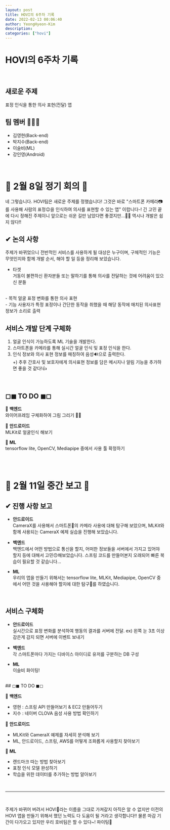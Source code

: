```yaml
---
layout: post
title: HOVI의 6주차 기록
date: 2022-02-13 00:06:40
author: YeongHyeon-Kim
description:
categories: ["hovi"]
---
```


# HOVI의 6주차 기록

<br>

## 새로운 주제
표정 인식을 통한 의사 표현(전달) 앱

## 팀 멤버 🧑‍🤝‍🧑

-   김영현(Back-end)
-   박지수(Back-end)
-   이슬비(ML)
-   강인영(Android)


<br>

# 👻 2월 8일 정기 회의 👻
네 그렇습니다. HOVI팀은 새로운 주제를 정했습니다! 그것은 바로 "스마트폰 카메라📷를 사용해 사람의 표정😉을 인식하여 의사를 표현할 수 있는 앱" 이랍니다-! 긴 고민 끝에 다시 정해진 주제이니 앞으로는 쉬운 길만 남았다면 좋겠지만...🚶‍♀️ 역시나 개발은 쉽지 않다!!

## ✔ 논의 사항 
주제가 바뀌었으니 전반적인 서비스를 사용하게 될 대상은 누구이며, 구체적인 기능은 무엇인지와 함께 개발 순서, 해야 할 일 등을 정리해 보았습니다.
<br>
- 타겟  
거동이 불편하신 환자분들 또는 말하기를 통해 의사를 전달하는 것에 어려움이 있으신 분들
<br>
- 목적  
얼굴 표정 변화를 통한 의사 표현
<br>
- 기능  
사용자가 특정 표정이나 간단한 동작을 취했을 때 해당 동작에 매치된 의사표현 정보가 소리로 출력

<br>  

## 서비스 개발 단계 구체화
1. 얼굴 인식이 가능하도록 ML 기술을 개발한다.
2. 스마트폰을 카메라를 통해 실시간 얼굴 인식 및 표정 인식을 한다.
3. 인식 정보와 의사 표현 정보를 매칭하여 음성🔊으로 출력한다.  
+) 추후 간호사 및 보호자에게 의사표현 정보를 담은 메시지나 알림 기능을 추가하면 좋을 것 같다!👍
    
<br>

## ◻◼ TO DO ◼◻
🌻 **백엔드**  
와이어프레임 구체화하여 그림 그리기 👩‍💻

🌼 **안드로이드**  
MLKit로 얼굴인식 해보기

🌷 **ML**   
tensorflow lite, OpenCV, Mediapipe 중에서 사용 툴 확정하기


<br>
<br>


# 🎈 2월 11일 중간 보고 🎈

## ✔ 진행 사항 보고

- **안드로이드**  
CameraX를 사용해서 스마트폰📱의 카메라 사용에 대해 탐구해 보았으며, MLKit와 함께 사용되는 CameraX 예제 실습을 진행해 보았습니다.

- **백엔드**  
백엔드에서 어떤 방법으로 통신을 할지, 어떠한 정보들을 서버에서 가지고 있어야 할지 등에 대해서 고민🙃해보았습니다.
스프링 코드를 만들어본지 오래되어 빠른 복습이 필요할 것 같습니다...

- **ML**   
우리의 앱을 만들기 위해서는 tensorflow lite, MLKit, Mediapipe, OpenCV 중에서 어떤 것을 사용해야 할지에 대한 탐구🔎를 하였습니다.

<br>  

## 서비스 구체화
- **안드로이드**  
실시간으로 표정 변화를 분석하여 행동의 결과를 서버에 전달. ex) 왼쪽 눈 3초 이상 감은게 감지 되면 서버에 이벤트 보내기

- **백엔드**  
각 스마트폰마다 가지는 디바이스 아이디로 유저를 구분하는 DB 구성

- **ML**   
이슬비 화이팅!

<br> 
## ◻◼ TO DO ◼◻

🌻 **백엔드**  
- 영현 : 스프링 API 만들어보기 & EC2 만들어두기
- 지수 : 네이버 CLOVA 음성 사용 방법 확인하기

🌼 **안드로이드**  
- MLKit와 CameraX 예제를 자세히 분석해 보기
- ML, 안드로이드, 스프링, AWS를 어떻게 조화롭게 사용할지 찾아보기

🌷 **ML**   
- 랜드마크 따는 방법 찾아보기
- 표정 인식 모델 완성하기
- 학습을 위한 데이터를 추가하는 방법 알아보기

<br>

---
<br>

주제가 바뀌어 버려서 HOVI👀라는 이름을 그대로 가져갈지 아직은 알 수 없지만 이전의 HOVI 앱을 만들기 위해서 했던 노력도 다 도움이 될 거라고 생각합니다!! 물론 마감 기간이 다가오고 있지만 우리 호비팀은 할 수 있다~! 파이팅💪

<br>
